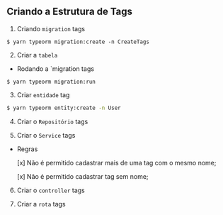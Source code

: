 ## Criando a Estrutura de Tags

1. Criando `migration` tags
```
$ yarn typeorm migration:create -n CreateTags
```

2. Criar a `tabela`

- Rodando a `migration tags
```
$ yarn typeorm migration:run
```

3. Criar `entidade` tag

```bash
$ yarn typeorm entity:create -n User
```

4. Criar o `Repositório` tags

5. Criar o `Service` tags
- Regras

    [x] Não é permitido cadastrar mais de uma tag com o mesmo nome;

    [x] Não é permitido cadastrar tag sem nome;

6. Criar o `controller` tags

7. Criar a `rota` tags